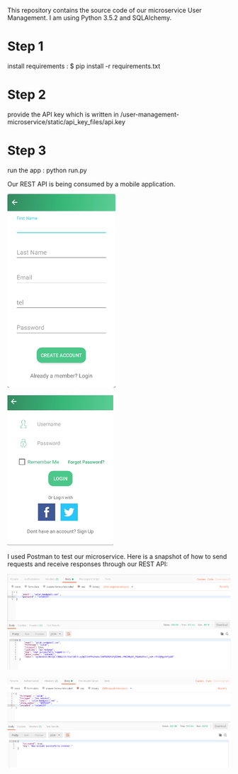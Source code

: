 This repository contains the source code of our microservice User Management.
I am using Python  3.5.2 and SQLAlchemy.
# Step 1
 install requirements :
 $ pip install -r requirements.txt
 
# Step 2
provide the API key which is written in /user-management-microservice/static/api_key_files/api.key

# Step 3
run the app :
python run.py

Our REST API is being consumed by a mobile application.

![](test1.png)  

![](test2.png)

I used Postman to test our microservice. Here is a snapshot of how to send requests and receive responses through our REST API:

![](test3) 

![](test4.png)
